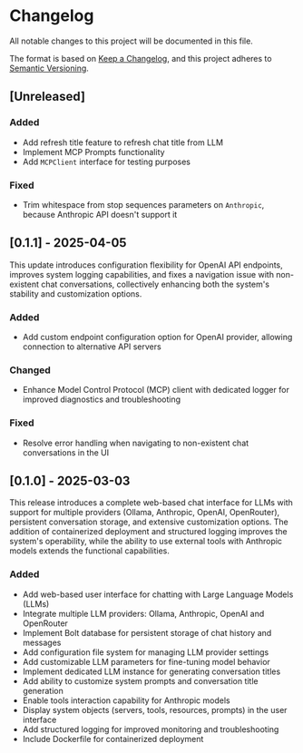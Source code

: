 # Changelog

All notable changes to this project will be documented in this file.

The format is based on [Keep a Changelog](https://keepachangelog.com/en/1.1.0/),
and this project adheres to [Semantic Versioning](https://semver.org/spec/v2.0.0.html).

## [Unreleased]

### Added

- Add refresh title feature to refresh chat title from LLM
- Implement MCP Prompts functionality
- Add `MCPClient` interface for testing purposes

### Fixed

- Trim whitespace from stop sequences parameters on `Anthropic`, because Anthropic API doesn't support it

## [0.1.1] - 2025-04-05

This update introduces configuration flexibility for OpenAI API endpoints, improves system logging capabilities, and fixes a navigation issue with non-existent chat conversations, collectively enhancing both the system's stability and customization options.

### Added

- Add custom endpoint configuration option for OpenAI provider, allowing connection to alternative API servers

### Changed

- Enhance Model Control Protocol (MCP) client with dedicated logger for improved diagnostics and troubleshooting

### Fixed

- Resolve error handling when navigating to non-existent chat conversations in the UI

## [0.1.0] - 2025-03-03

This release introduces a complete web-based chat interface for LLMs with support for multiple providers (Ollama, Anthropic, OpenAI, OpenRouter), persistent conversation storage, and extensive customization options. The addition of containerized deployment and structured logging improves the system's operability, while the ability to use external tools with Anthropic models extends the functional capabilities.

### Added

- Add web-based user interface for chatting with Large Language Models (LLMs)
- Integrate multiple LLM providers: Ollama, Anthropic, OpenAI and OpenRouter
- Implement Bolt database for persistent storage of chat history and messages
- Add configuration file system for managing LLM provider settings
- Add customizable LLM parameters for fine-tuning model behavior
- Implement dedicated LLM instance for generating conversation titles
- Add ability to customize system prompts and conversation title generation
- Enable tools interaction capability for Anthropic models
- Display system objects (servers, tools, resources, prompts) in the user interface
- Add structured logging for improved monitoring and troubleshooting
- Include Dockerfile for containerized deployment
